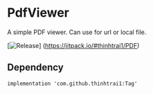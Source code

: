 # PdfViewer
A simple PDF viewer. Can use for url or local file.

[![Release](https://jitpack.io/v/User/Repo.svg)]
(https://jitpack.io/#thinhtrai1/PDF)
## Dependency
```
implementation 'com.github.thinhtrai1:Tag'
